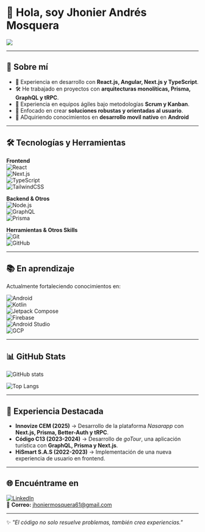 # 👋 Hola, soy Jhonier Andrés Mosquera  

![](https://res.cloudinary.com/dk9ktxdpj/image/upload/v1759200264/Portafolio/eb50875a68b04b0480fa929af2c7547c_bcacmm.gif)

---

## 🚀 Sobre mí  
- 🎯 Experiencia en desarrollo con **React.js, Angular, Next.js y TypeScript**.  
- 🛠️ He trabajado en proyectos con **arquitecturas monolíticas, Prisma, GraphQL y tRPC**.  
- 🤝 Experiencia en equipos ágiles bajo metodologías **Scrum y Kanban**.  
- 🌱 Enfocado en crear **soluciones robustas y orientadas al usuario**.
- 🛫 ADquiriendo conocimientos en **desarrollo movil nativo** en **Android**

---

## 🛠️ Tecnologías y Herramientas  

**Frontend**  
![React](https://img.shields.io/badge/React-20232A?style=for-the-badge&logo=react&logoColor=61DAFB)  
![Next.js](https://img.shields.io/badge/Next.js-black?style=for-the-badge&logo=next.js)  
![TypeScript](https://img.shields.io/badge/TypeScript-007ACC?style=for-the-badge&logo=typescript&logoColor=white)  
![TailwindCSS](https://img.shields.io/badge/Tailwind-38B2AC?style=for-the-badge&logo=tailwind-css&logoColor=white)  

**Backend & Otros**  
![Node.js](https://img.shields.io/badge/Node.js-43853D?style=for-the-badge&logo=node.js&logoColor=white)  
![GraphQL](https://img.shields.io/badge/GraphQL-E10098?style=for-the-badge&logo=graphql&logoColor=white)  
![Prisma](https://img.shields.io/badge/Prisma-2D3748?style=for-the-badge&logo=prisma&logoColor=white)  

**Herramientas & Otros Skills**  
![Git](https://img.shields.io/badge/Git-F05032?style=for-the-badge&logo=git&logoColor=white)  
![GitHub](https://img.shields.io/badge/GitHub-181717?style=for-the-badge&logo=github)  

---

## 📚 En aprendizaje  

Actualmente fortaleciendo conocimientos en:  

![Android](https://img.shields.io/badge/Android-3DDC84?style=for-the-badge&logo=android&logoColor=white)  
![Kotlin](https://img.shields.io/badge/Kotlin-0095D5?style=for-the-badge&logo=kotlin&logoColor=white)  
![Jetpack Compose](https://img.shields.io/badge/Jetpack%20Compose-4285F4?style=for-the-badge&logo=jetpack-compose&logoColor=white)  
![Firebase](https://img.shields.io/badge/Firebase-FFCA28?style=for-the-badge&logo=firebase&logoColor=black)  
![Android Studio](https://img.shields.io/badge/Android%20Studio-3DDC84?style=for-the-badge&logo=android-studio&logoColor=white)  
![GCP](https://img.shields.io/badge/Google%20Cloud-4285F4?style=for-the-badge&logo=google-cloud&logoColor=white)  

---

## 📊 GitHub Stats  

![GitHub stats](https://github-readme-stats.vercel.app/api?username=jhonierdeveloper&show_icons=true&theme=radical)  

![Top Langs](https://github-readme-stats.vercel.app/api/top-langs/?username=jhonierdeveloper&layout=compact&theme=radical)  

---

## 📌 Experiencia Destacada  

- **Innovize CEM (2025)** → Desarrollo de la plataforma *Nasarapp* con **Next.js, Prisma, Better-Auth y tRPC**.  
- **Código C13 (2023-2024)** → Desarrollo de *goTour*, una aplicación turística con **GraphQL, Prisma y Next.js**.  
- **HiSmart S.A.S (2022-2023)** → Implementación de una nueva experiencia de usuario en frontend.  

---

## 🌐 Encuéntrame en  

[![LinkedIn](https://img.shields.io/badge/LinkedIn-JhonierDev-blue?style=for-the-badge&logo=linkedin)](https://www.linkedin.com/in/jhonierdev/)  
📧 **Correo:** [jhoniermosquera61@gmail.com](mailto:jhoniermosquera61@gmail.com)  

---

✨ *"El código no solo resuelve problemas, también crea experiencias."*  
